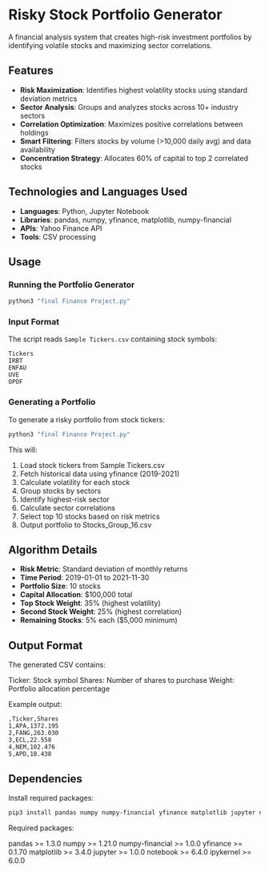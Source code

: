 # Risky Stock Portfolio Generator
A financial analysis system that creates high-risk investment portfolios by identifying volatile stocks and maximizing sector correlations.

## Features
- **Risk Maximization**: Identifies highest volatility stocks using standard deviation metrics
- **Sector Analysis**: Groups and analyzes stocks across 10+ industry sectors
- **Correlation Optimization**: Maximizes positive correlations between holdings
- **Smart Filtering**: Filters stocks by volume (>10,000 daily avg) and data availability
- **Concentration Strategy**: Allocates 60% of capital to top 2 correlated stocks

## Technologies and Languages Used
- **Languages**: Python, Jupyter Notebook
- **Libraries**: pandas, numpy, yfinance, matplotlib, numpy-financial
- **APIs**: Yahoo Finance API
- **Tools**: CSV processing

## Usage

### Running the Portfolio Generator

```bash
python3 "final Finance Project.py"
```

### Input Format
The script reads `Sample Tickers.csv` containing stock symbols:
```
Tickers
IRBT
ENFAU
UVE
OPOF
```

### Generating a Portfolio
To generate a risky portfolio from stock tickers:

```bash
python3 "final Finance Project.py"
```

This will:
1. Load stock tickers from Sample Tickers.csv
2. Fetch historical data using yfinance (2019-2021)
3. Calculate volatility for each stock
4. Group stocks by sectors
5. Identify highest-risk sector
6. Calculate sector correlations
7. Select top 10 stocks based on risk metrics
8. Output portfolio to Stocks_Group_16.csv

## Algorithm Details
- **Risk Metric**: Standard deviation of monthly returns
- **Time Period**: 2019-01-01 to 2021-11-30
- **Portfolio Size**: 10 stocks
- **Capital Allocation**: $100,000 total
- **Top Stock Weight**: 35% (highest volatility)
- **Second Stock Weight**: 25% (highest correlation)
- **Remaining Stocks**: 5% each ($5,000 minimum)

## Output Format
The generated CSV contains:

Ticker: Stock symbol
Shares: Number of shares to purchase
Weight: Portfolio allocation percentage

Example output:
```
,Ticker,Shares
1,APA,1372.195
2,FANG,263.030
3,ECL,22.558
4,NEM,102.476
5,APD,18.438
```

## Dependencies
Install required packages:

```bash
pip3 install pandas numpy numpy-financial yfinance matplotlib jupyter notebook ipykernel
```

Required packages:

pandas >= 1.3.0
numpy >= 1.21.0
numpy-financial >= 1.0.0
yfinance >= 0.1.70
matplotlib >= 3.4.0
jupyter >= 1.0.0
notebook >= 6.4.0
ipykernel >= 6.0.0